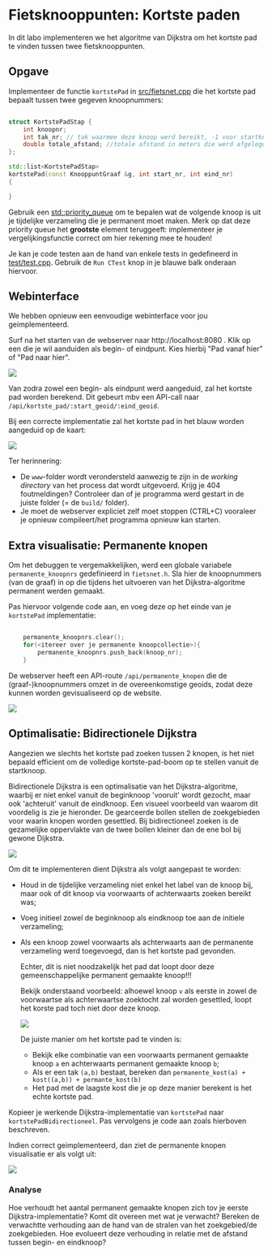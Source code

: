 # Fietsknooppunten: Kortste paden

In dit labo implementeren we het algoritme van Dijkstra om het kortste pad te vinden tussen twee
fietsknooppunten.

## Opgave

Implementeer de functie `kortstePad` in [src/fietsnet.cpp](src/fietsnet.cpp) die het kortste pad bepaalt
tussen twee gegeven knoopnummers:

```cpp

struct KortstePadStap {
    int knoopnr; 
    int tak_nr; // tak waarmee deze knoop werd bereikt, -1 voor startknoop
    double totale_afstand; //totale afstand in meters die werd afgelegd
};

std::list<KortstePadStap>
kortstePad(const KnooppuntGraaf &g, int start_nr, int eind_nr)
{ 

}

```

Gebruik een [std::priority_queue](https://en.cppreference.com/w/cpp/container/priority_queue) om te bepalen
wat de volgende knoop is uit je tijdelijke verzameling die je permanent moet maken. Merk op dat deze priority
queue het **grootste** element teruggeeft: implementeer je vergelijkingsfunctie correct om hier rekening mee te houden!

Je kan je code testen aan de hand van enkele tests in gedefineerd in [test/test.cpp](test/test.cpp). 
Gebruik de `Run CTest` knop in je blauwe balk onderaan hiervoor.

## Webinterface

We hebben opnieuw een eenvoudige webinterface voor jou geimplementeerd.

Surf na het starten van de webserver naar http://localhost:8080 . Klik op een die je wil aanduiden
als begin- of eindpunt. Kies hierbij "Pad vanaf hier" of "Pad naar hier".

![](afbeeldingen/knoop-popup.png)

Van zodra zowel een begin- als eindpunt werd aangeduid, zal het kortste pad worden berekend. Dit gebeurt
mbv een API-call naar `/api/kortste_pad/:start_geoid/:eind_geoid`.

Bij een correcte implementatie zal het kortste pad in het blauw worden aangeduid op de kaart:

![](afbeeldingen/kortste-pad.png)


Ter herinnering:

- De `www`-folder wordt verondersteld aanwezig te zijn in de _working directory_ van het process dat wordt
 uitgevoerd. Krijg je 404 foutmeldingen? Controleer dan of je programma werd gestart in de juiste folder 
 (= de `build/` folder).
- Je moet de webserver expliciet zelf moet stoppen (CTRL+C) vooraleer je opnieuw compileert/het programma opnieuw kan starten.

## Extra visualisatie: Permanente knopen

Om het debuggen te vergemakkelijken, werd een globale variabele `permanente_knoopnrs` gedefinieerd in `fietsnet.h`.
Sla hier de knoopnummers (van de graaf) in op die tijdens het uitvoeren van het Dijkstra-algoritme permanent werden gemaakt.

Pas hiervoor volgende code aan, en voeg deze op het einde van je `kortstePad` implementatie:

```cpp

    permanente_knoopnrs.clear();
    for(<itereer over je permanente knoopcollectie>){
        permanente_knoopnrs.push_back(knoop_nr);
    }

```

De webserver heeft een API-route `/api/permanente_knopen` die de (graaf-)knoopnummers omzet in de overeenkomstige geoids, 
zodat deze kunnen worden gevisualiseerd op de website.

![](afbeeldingen/permanente-knopen-voorbeeld.png)

## Optimalisatie: Bidirectionele Dijkstra

Aangezien we slechts het kortste pad zoeken tussen 2 knopen, is het niet bepaald efficient om de volledige 
kortste-pad-boom op te stellen vanuit de startknoop.

Bidirectionele Dijkstra is een optimalisatie van het Dijkstra-algoritme, waarbij
er niet enkel vanuit de beginknoop 'vooruit' wordt gezocht, maar ook 'achteruit'
vanuit de eindknoop.
Een visueel voorbeeld van waarom dit voordelig is zie je hieronder. De gearceerde
bollen stellen de zoekgebieden voor waarin knopen worden gesettled. Bij
bidirectioneel zoeken is de gezamelijke oppervlakte van de twee bollen kleiner dan
de ene bol bij gewone Dijkstra.

![](afbeeldingen/bidirectionele-dijkstra.svg)


Om dit te implementeren dient Dijkstra als volgt aangepast te worden:

- Houd in de tijdelijke verzameling niet enkel het label van de knoop bij, maar 
  ook of dit knoop via voorwaarts of achterwaarts zoeken bereikt was;

- Voeg initieel zowel de beginknoop als eindknoop toe aan de initiele verzameling;

- Als een knoop zowel voorwaarts als achterwaarts aan de permanente verzameling werd
  toegevoegd, dan is het kortste pad gevonden.

  Echter, dit is niet noodzakelijk het pad dat loopt door deze gemeenschappelijke 
  permanent gemaakte knoop!!!

  Bekijk onderstaand voorbeeld: alhoewel knoop `v` als eerste in zowel de voorwaartse als
  achterwaartse zoektocht zal worden gesettled, loopt het korste pad toch niet door
  deze knoop.

  ![](afbeeldingen/bidirectionele-dijkstra-einde.png)

  De juiste manier om het kortste pad te vinden is:

  * Bekijk elke combinatie van een voorwaarts permanent gemaakte knoop `a` en achterwaarts
    permanent gemaakte knoop `b`;
  * Als er een tak `(a,b)` bestaat, bereken dan `permanente_kost(a) + kost((a,b)) + permante_kost(b)`
  * Het pad met de laagste kost die je op deze manier berekent is het echte kortste pad. 

Kopieer je werkende Dijkstra-implementatie van `kortstePad` naar `kortstePadBidirectioneel`. 
Pas vervolgens je code aan zoals hierboven beschreven. 

Indien correct geimplementeerd, dan ziet de permanente knopen visualisatie er als volgt uit:

![](afbeeldingen/permanente-knopen-bidirectioneel.png)

### Analyse
Hoe verhoudt het aantal permanent gemaakte knopen zich tov je eerste Dijkstra-implementatie? 
Komt dit overeen met wat je verwacht? 
Bereken de verwachtte verhouding aan de hand van de stralen van het zoekgebied/de zoekgebieden. 
Hoe evolueert deze verhouding in relatie met de afstand tussen begin- en eindknoop?

